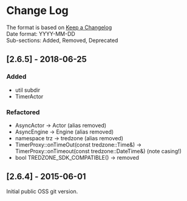 # Change Log

The format is based on [Keep a Changelog](http://keepachangelog.com/) </br>
Date format: YYYY-MM-DD </br>
Sub-sections: Added, Removed, Deprecated </br>

<!---
## [Unreleased]
### Added
### Removed
### Deprecated
### Refactored
--->


## [2.6.5] - 2018-06-25

### Added
- util subdir
- TimerActor

### Refactored
- AsyncActor -> Actor (alias removed)
- AsyncEngine -> Engine (alias removed)
- namespace trz -> tredzone (alias removed)
- TimerProxy::onTimeOut(const tredzone::Time&) -> TimerProxy::onTimeout(const tredzone::DateTime&)  (note casing!)
- bool TREDZONE_SDK_COMPATIBLE() -> removed


## [2.6.4] - 2015-06-01
Initial public OSS git version.


